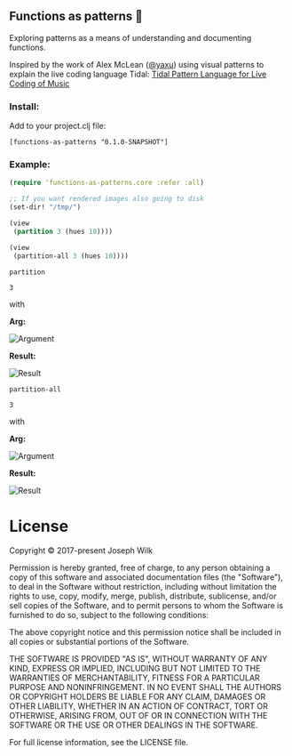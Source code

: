 ## Functions as patterns :rainbow:

Exploring patterns as a means of understanding and documenting functions.

Inspired by the work of Alex McLean ([@yaxu](https://github.com/yaxu)) using visual patterns to explain the live coding language Tidal:
[Tidal Pattern Language for Live Coding of Music](https://www.academia.edu/467099/TIDAL_PATTERN_LANGUAGE_FOR_LIVE_CODING_OF_MUSIC)

### Install:

Add to your project.clj file:

```
[functions-as-patterns "0.1.0-SNAPSHOT"]
```

### Example:

```clojure
(require 'functions-as-patterns.core :refer :all)

;; If you want rendered images also going to disk
(set-dir! "/tmp/") 

(view
 (partition 3 (hues 10))))

(view
 (partition-all 3 (hues 10))))

```

`partition`

`3`

with

__Arg:__

![Argument](https://raw.githubusercontent.com/josephwilk/functions-as-patterns/master/doc/clojure.core%24partition_arg1.png)

__Result:__

![Result](https://raw.githubusercontent.com/josephwilk/functions-as-patterns/master/doc/clojure.core%24partition_post.png)



`partition-all`

`3`

with

__Arg:__

![Argument](https://raw.githubusercontent.com/josephwilk/functions-as-patterns/master/doc/clojure.core%24partition_all_arg1.png)

__Result:__

![Result](https://raw.githubusercontent.com/josephwilk/functions-as-patterns/master/doc/clojure.core%24partition_all_post.png)



# License

Copyright © 2017-present Joseph Wilk

Permission is hereby granted, free of charge, to any person obtaining a copy of this software and associated documentation files (the "Software"), to deal in the Software without restriction, including without limitation the rights to use, copy, modify, merge, publish, distribute, sublicense, and/or sell copies of the Software, and to permit persons to whom the Software is furnished to do so, subject to the following conditions:

The above copyright notice and this permission notice shall be included in all copies or substantial portions of the Software.

THE SOFTWARE IS PROVIDED "AS IS", WITHOUT WARRANTY OF ANY KIND, EXPRESS OR IMPLIED, INCLUDING BUT NOT LIMITED TO THE WARRANTIES OF MERCHANTABILITY, FITNESS FOR A PARTICULAR PURPOSE AND NONINFRINGEMENT. IN NO EVENT SHALL THE AUTHORS OR COPYRIGHT HOLDERS BE LIABLE FOR ANY CLAIM, DAMAGES OR OTHER LIABILITY, WHETHER IN AN ACTION OF CONTRACT, TORT OR OTHERWISE, ARISING FROM, OUT OF OR IN CONNECTION WITH THE SOFTWARE OR THE USE OR OTHER DEALINGS IN THE SOFTWARE.

For full license information, see the LICENSE file.

